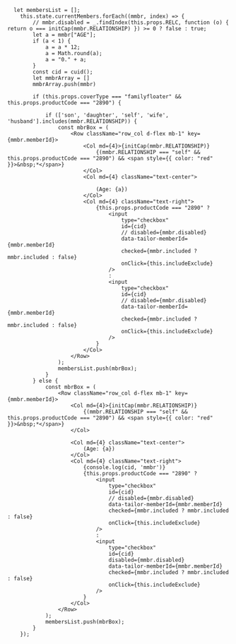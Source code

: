       let membersList = [];
        this.state.currentMembers.forEach((mmbr, index) => {
            // mmbr.disabled = _.findIndex(this.props.RELC, function (o) { return o === initCap(mmbr.RELATIONSHIP) }) >= 0 ? false : true;
            let a = mmbr["AGE"];
            if (a < 1) {
                a = a * 12;
                a = Math.round(a);
                a = "0." + a;
            }
            const cid = cuid();
            let mmbrArray = []
            mmbrArray.push(mmbr)

            if (this.props.coverType === "familyfloater" && this.props.productCode === "2890") {

                if (['son', 'daughter', 'self', 'wife', 'husband'].includes(mmbr.RELATIONSHIP)) {
                    const mbrBox = (
                        <Row className="row_col d-flex mb-1" key={mmbr.memberId}>
                            <Col md={4}>{initCap(mmbr.RELATIONSHIP)}
                                {(mmbr.RELATIONSHIP === "self" && this.props.productCode === "2890") && <span style={{ color: "red" }}>&nbsp;*</span>}
                            </Col>
                            <Col md={4} className="text-center">

                                (Age: {a})
                            </Col>
                            <Col md={4} className="text-right">
                                {this.props.productCode === "2890" ?
                                    <input
                                        type="checkbox"
                                        id={cid}
                                        // disabled={mmbr.disabled}
                                        data-tailor-memberId={mmbr.memberId}
                                        checked={mmbr.included ? mmbr.included : false}
                                        onClick={this.includeExclude}
                                    />
                                    :
                                    <input
                                        type="checkbox"
                                        id={cid}
                                        // disabled={mmbr.disabled}
                                        data-tailor-memberId={mmbr.memberId}
                                        checked={mmbr.included ? mmbr.included : false}
                                        onClick={this.includeExclude}
                                    />
                                }
                            </Col>
                        </Row>
                    );
                    membersList.push(mbrBox);
                }
            } else {
                const mbrBox = (
                    <Row className="row_col d-flex mb-1" key={mmbr.memberId}>
                        <Col md={4}>{initCap(mmbr.RELATIONSHIP)}
                            {(mmbr.RELATIONSHIP === "self" && this.props.productCode === "2890") && <span style={{ color: "red" }}>&nbsp;*</span>}
                        </Col>

                        <Col md={4} className="text-center">
                            (Age: {a})
                        </Col>
                        <Col md={4} className="text-right">
                            {console.log(cid, 'mmbr')}
                            {this.props.productCode === "2890" ?
                                <input
                                    type="checkbox"
                                    id={cid}
                                    // disabled={mmbr.disabled}
                                    data-tailor-memberId={mmbr.memberId}
                                    checked={mmbr.included ? mmbr.included : false}
                                    onClick={this.includeExclude}
                                />
                                :
                                <input
                                    type="checkbox"
                                    id={cid}
                                    disabled={mmbr.disabled}
                                    data-tailor-memberId={mmbr.memberId}
                                    checked={mmbr.included ? mmbr.included : false}
                                    onClick={this.includeExclude}
                                />
                            }
                        </Col>
                    </Row>
                );
                membersList.push(mbrBox);
            }
        });
